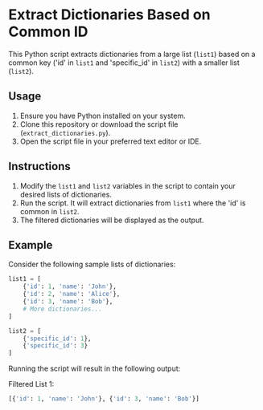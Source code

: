 # Extract Dictionaries Based on Common ID

This Python script extracts dictionaries from a large list (`list1`) based on a common key ('id' in `list1` and 'specific_id' in `list2`) with a smaller list (`list2`).

## Usage

1. Ensure you have Python installed on your system.
2. Clone this repository or download the script file (`extract_dictionaries.py`).
3. Open the script file in your preferred text editor or IDE.

## Instructions

1. Modify the `list1` and `list2` variables in the script to contain your desired lists of dictionaries.
2. Run the script. It will extract dictionaries from `list1` where the 'id' is common in `list2`.
3. The filtered dictionaries will be displayed as the output.

## Example

Consider the following sample lists of dictionaries:

```python
list1 = [
    {'id': 1, 'name': 'John'},
    {'id': 2, 'name': 'Alice'},
    {'id': 3, 'name': 'Bob'},
    # More dictionaries...
]

list2 = [
    {'specific_id': 1},
    {'specific_id': 3}
]
```
Running the script will result in the following output:

Filtered List 1:
```python
[{'id': 1, 'name': 'John'}, {'id': 3, 'name': 'Bob'}]
```
